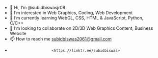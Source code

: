 - 👋 Hi, I’m @subidbiswasjr08
- 👀 I’m interested in Web Graphics, Coding, Web Development
- 🌱 I’m currently learning WebGL, CSS, HTML & JavaScript, Python, C/C++
- 💞️ I’m looking to collaborate on 2D/3D Web Graphics Content, Business Website
- 📫 How to reach me      <subidbiswas2061@gmail.com> 
-                        <https://linktr.ee/subidbiswas>

<!---
subidbiswasjr08/subidbiswasjr08 is a ✨ special ✨ repository because its `README.md` (this file) appears on your GitHub profile.
You can click the Preview link to take a look at your changes.
--->
